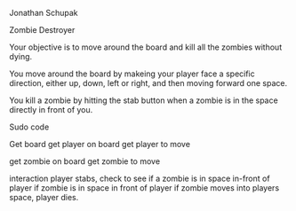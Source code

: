 Jonathan Schupak

Zombie Destroyer

Your objective is to move around the board and kill all the zombies without dying.

You move around the board by makeing your player face a specific direction, either up, down, left or right, and then moving forward one space.

You kill a zombie by hitting the stab button when a zombie is in the space directly in front of you.

Sudo code

Get board
get player on board
get player to move

get zombie on board
get zombie to move

interaction
player stabs, check to see if a zombie is in space in-front of player
if zombie is in space in front of player
if zombie moves into players space, player dies.
